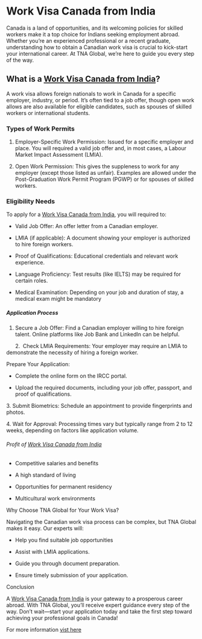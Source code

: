 # Work Visa Canada from India

Canada is a land of opportunities, and its welcoming policies for skilled workers make it a top choice for Indians seeking employment abroad. Whether you’re an experienced professional or a recent graduate, understanding how to obtain a Canadian work visa is crucial to kick-start your international career. At TNA Global, we’re here to guide you every step of the way.

## What is a [Work Visa Canada from India](https://tnacanadaglobal.com/workervisa)?

A work visa allows foreign nationals to work in Canada for a specific employer, industry, or period. It’s often tied to a job offer, though open work allows are also available for eligible candidates, such as spouses of skilled workers or international students.

### Types of Work Permits

1.  Employer-Specific Work Permission: Issued for a specific employer and place. You will required a valid job offer and, in most cases, a Labour Market Impact Assessment (LMIA).
    

1.  Open Work Permission: This gives the suppleness to work for any employer (except those listed as unfair). Examples are allowed under the Post-Graduation Work Permit Program (PGWP) or for spouses of skilled workers.
    


  
  

### Eligibility Needs

To apply for a [Work Visa Canada from India](https://tnacanadaglobal.com/workervisa), you will required to:

*   Valid Job Offer: An offer letter from a Canadian employer.
    

*   LMIA (if applicable): A document showing your employer is authorized to hire foreign workers.
    

*   Proof of Qualifications: Educational credentials and relevant work experience.
    

*   Language Proficiency: Test results (like IELTS) may be required for certain roles.
    

*   Medical Examination: Depending on your job and duration of stay, a medical exam might be mandatory
    

  
  

##### Application Process

1.  Secure a Job Offer: Find a Canadian employer willing to hire foreign talent. Online platforms like Job Bank and LinkedIn can be helpful.
    

      2.  Check LMIA Requirements: Your employer may require an LMIA to demonstrate the necessity of hiring a foreign worker.

Prepare Your Application:

*   Complete the online form on the IRCC portal.
    

*   Upload the required documents, including your job offer, passport, and proof of qualifications.
    

  
  

3\. Submit Biometrics: Schedule an appointment to provide fingerprints and photos.

4\. Wait for Approval: Processing times vary but typically range from 2 to 12 weeks, depending on factors like application volume.

###### Profit of [Work Visa Canada from India](https://tnacanadaglobal.com/workervisa)

*   Competitive salaries and benefits
    

*   A high standard of living
    

*   Opportunities for permanent residency
    

*   Multicultural work environments
    

Why Choose TNA Global for Your Work Visa?

Navigating the Canadian work visa process can be complex, but TNA Global makes it easy. Our experts will:

*   Help you find suitable job opportunities
    

*   Assist with LMIA applications.
    

*   Guide you through document preparation.
    

*   Ensure timely submission of your application.
    

Conclusion 

A [Work Visa Canada from India](https://tnacanadaglobal.com/workervisa) is your gateway to a prosperous career abroad. With TNA Global, you’ll receive expert guidance every step of the way. Don’t wait—start your application today and take the first step toward achieving your professional goals in Canada!


For more information  [vist here](https://tnacanadaglobal.com/workervisa) 
